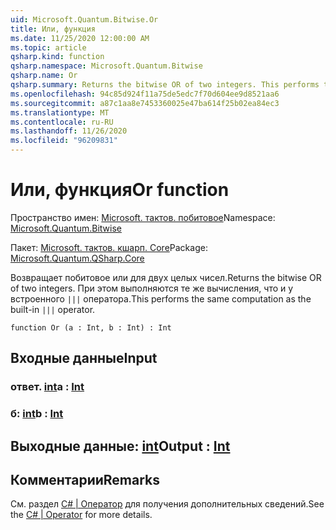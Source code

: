 ```yaml
---
uid: Microsoft.Quantum.Bitwise.Or
title: Или, функция
ms.date: 11/25/2020 12:00:00 AM
ms.topic: article
qsharp.kind: function
qsharp.namespace: Microsoft.Quantum.Bitwise
qsharp.name: Or
qsharp.summary: Returns the bitwise OR of two integers. This performs the same computation as the built-in `|||` operator.
ms.openlocfilehash: 94c85d924f11a75de5edc7f70d604ee9d8521aa6
ms.sourcegitcommit: a87c1aa8e7453360025e47ba614f25b02ea84ec3
ms.translationtype: MT
ms.contentlocale: ru-RU
ms.lasthandoff: 11/26/2020
ms.locfileid: "96209831"
---
```

# <a name="or-function"></a><span data-ttu-id="0b671-102">Или, функция</span><span class="sxs-lookup"><span data-stu-id="0b671-102">Or function</span></span>

<span data-ttu-id="0b671-103">Пространство имен: [Microsoft. тактов. побитовое](xref:Microsoft.Quantum.Bitwise)</span><span class="sxs-lookup"><span data-stu-id="0b671-103">Namespace: [Microsoft.Quantum.Bitwise](xref:Microsoft.Quantum.Bitwise)</span></span>

<span data-ttu-id="0b671-104">Пакет: [Microsoft. тактов. кшарп. Core](https://nuget.org/packages/Microsoft.Quantum.QSharp.Core)</span><span class="sxs-lookup"><span data-stu-id="0b671-104">Package: [Microsoft.Quantum.QSharp.Core](https://nuget.org/packages/Microsoft.Quantum.QSharp.Core)</span></span>


<span data-ttu-id="0b671-105">Возвращает побитовое или для двух целых чисел.</span><span class="sxs-lookup"><span data-stu-id="0b671-105">Returns the bitwise OR of two integers.</span></span>
<span data-ttu-id="0b671-106">При этом выполняются те же вычисления, что и у встроенного `|||` оператора.</span><span class="sxs-lookup"><span data-stu-id="0b671-106">This performs the same computation as the built-in `|||` operator.</span></span>

```qsharp
function Or (a : Int, b : Int) : Int
```


## <a name="input"></a><span data-ttu-id="0b671-107">Входные данные</span><span class="sxs-lookup"><span data-stu-id="0b671-107">Input</span></span>

### <a name="a--int"></a><span data-ttu-id="0b671-108">ответ. [int](xref:microsoft.quantum.lang-ref.int)</span><span class="sxs-lookup"><span data-stu-id="0b671-108">a : [Int](xref:microsoft.quantum.lang-ref.int)</span></span>




### <a name="b--int"></a><span data-ttu-id="0b671-109">б: [int](xref:microsoft.quantum.lang-ref.int)</span><span class="sxs-lookup"><span data-stu-id="0b671-109">b : [Int](xref:microsoft.quantum.lang-ref.int)</span></span>





## <a name="output--int"></a><span data-ttu-id="0b671-110">Выходные данные: [int](xref:microsoft.quantum.lang-ref.int)</span><span class="sxs-lookup"><span data-stu-id="0b671-110">Output : [Int](xref:microsoft.quantum.lang-ref.int)</span></span>



## <a name="remarks"></a><span data-ttu-id="0b671-111">Комментарии</span><span class="sxs-lookup"><span data-stu-id="0b671-111">Remarks</span></span>

<span data-ttu-id="0b671-112">См. раздел [C# | Оператор](https://docs.microsoft.com/dotnet/csharp/language-reference/operators/or-operator) для получения дополнительных сведений.</span><span class="sxs-lookup"><span data-stu-id="0b671-112">See the [C# | Operator](https://docs.microsoft.com/dotnet/csharp/language-reference/operators/or-operator) for more details.</span></span>